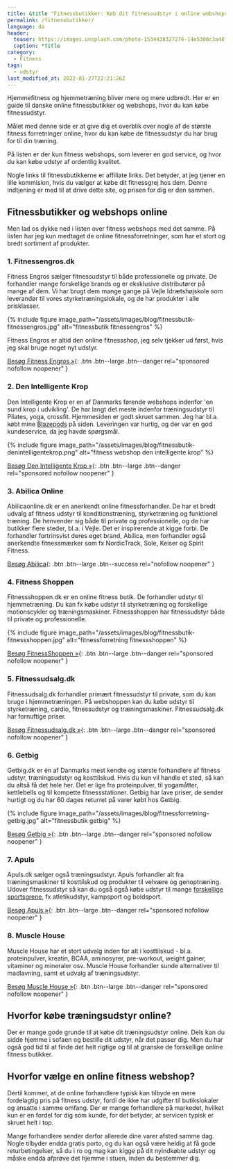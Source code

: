 ```yaml
---
title: &title "Fitnessbutikker: Køb dit fitnessudstyr i online webshops"
permalink: /fitnessbutikker/
language: da
header:
  teaser: https://images.unsplash.com/photo-1534438327276-14e5300c3a48?ixlib=rb-1.2.1&ixid=MnwxMjA3fDB8MHxwaG90by1wYWdlfHx8fGVufDB8fHx8&auto=format&fit=crop&w=400&q=5
  caption: *title
category:
  - Fitness
tags:
  - udstyr
last_modified_at: 2022-01-27T22:21:26Z
---
```


Hjemmefitness og hjemmetræning bliver mere og mere udbredt. Her er en guide til danske online fitnessbutikker og webshops, hvor du kan købe fitnessudstyr.

Målet med denne side er at give dig et overblik over nogle af de største fitness forretninger online, hvor du kan købe de fitnessudstyr du har brug for til din træning.

På listen er der kun fitness webshops, som leverer en god service, og hvor du kan købe udstyr af ordentlig kvalitet.

Nogle links til fitnessbutikkerne er affiliate links. Det betyder, at jeg tjener en lille kommision, hvis du vælger at købe dit fitnessgrej hos dem. Denne indtjening er med til at drive dette site, og prisen for dig er den sammen.

## Fitnessbutikker og webshops online

Men lad os dykke ned i listen over fitness webshops med det samme. På listen har jeg kun medtaget de online fitnessforretninger, som har et stort og bredt sortiment af produkter.

### 1. Fitnessengros.dk

Fitness Engros sælger fitnessudstyr til både professionelle og private. De forhandler mange forskellige brands og er eksklusive distributører på mange af dem. Vi har brugt dem mange gange på Vejle Idrætshøjskole som leverandør til vores styrketræningslokale, og de har produkter i alle prisklasser.

{% include figure image_path="/assets/images/blog/fitnessbutik-fitnessengros.jpg" alt="fitnessbutik fitnessengros" %}

Fitness Engros er altid den online fitnessshop, jeg selv tjekker ud først, hvis jeg skal bruge noget nyt udstyr.

[Besøg Fitness Engros »](https://www.partner-ads.com/dk/klikbanner.php?partnerid=28187&bannerid=89041){: .btn .btn--large .btn--danger rel="sponsored nofollow noopener" }

### 2. Den Intelligente Krop

Den Intelligente Krop er en af Danmarks førende webshops indenfor 'en sund krop i udvikling'. De har langt det meste indenfor træningsudstyr til Pilates, yoga, crossfit. Hjemmesiden er godt skruet sammen. Jeg har bl.a. købt mine [Blazepods](/blazepod/) på siden. Leveringen var hurtig, og der var en god kundeservice, da jeg havde spørgsmål.

{% include figure image_path="/assets/images/blog/fitnessbutik-denintelligentekrop.png" alt="fitness webshop den intelligente krop" %}

[Besøg Den Intelligente Krop »](https://www.partner-ads.com/dk/klikbanner.php?partnerid=28187&bannerid=38484){: .btn .btn--large .btn--danger rel="sponsored nofollow noopener" }

### 3. Abilica Online

Abilicaonline.dk er en anerkendt online fitnessforhandler. De har et bredt udvalg af fitness udstyr til konditionstræning, styrketræning og funktionel træning. De henvender sig både til private og professionelle, og de har butikker flere steder, bl.a. i Vejle. Det er inspirerende at kigge forbi. De forhandler fortrinsvist deres eget brand, Abilica, men forhandler også anerkendte fitnessmærker som fx NordicTrack, Sole, Keiser og Spirit Fitness.

[Besøg Abilica](https://www.abilicaonline.dk/){: .btn .btn--large .btn--success rel="nofollow noopener" }

### 4. Fitness Shoppen

Fitnessshoppen.dk er en online fitness butik. De forhandler udstyr til hjemmetræning. Du kan fx købe udstyr til styrketræning og forskellige motionscykler og træningsmaskiner. Fitnessshoppen har fitnessudstyr både til private og professionelle.

{% include figure image_path="/assets/images/blog/fitnessbutik-fitnessshoppen.jpg" alt="fitnessforretning fitnessshoppen" %}

[Besøg FitnessShoppen »](https://www.partner-ads.com/dk/klikbanner.php?partnerid=28187&bannerid=74937){: .btn .btn--large .btn--danger rel="sponsored nofollow noopener" }

### 5. Fitnessudsalg.dk

Fitnessudsalg.dk forhandler primært fitnessudstyr til private, som du kan bruge i hjemmetræningen. På webshoppen kan du købe udstyr til styrketræning, cardio, fitnessudstyr og træningsmaskiner. Fitnessudsalg.dk har fornuftige priser.

[Besøg Fitnessudsalg.dk »](https://www.partner-ads.com/dk/klikbanner.php?partnerid=28187&bannerid=91050){: .btn .btn--large .btn--danger rel="sponsored nofollow noopener" }

### 6. Getbig

Getbig.dk er én af Danmarks mest kendte og største forhandlere af fitness udstyr, træningsudstyr og kosttilskud. Hvis du kun vil handle et sted, så kan du altså få det hele her. Det er lige fra proteinpulver, til yogamåtter, kettlebells og til kompette fitnessstationer. Getbig har lave priser, de sender hurtigt og du har 60 dages returret på varer købt hos Getbig.

{% include figure image_path="/assets/images/blog/fitnessforretning-getbig.jpg" alt="fitnessbutik getbig" %}

[Besøg Getbig »](https://www.partner-ads.com/dk/klikbanner.php?partnerid=28187&bannerid=21411){: .btn .btn--large .btn--danger rel="sponsored nofollow noopener" }

### 7. Apuls

Apuls.dk sælger også træningsudstyr. Apuls forhandler alt fra træningsmaskiner til kosttilskud og produkter til velvære og genoptræning. Udover fitnessudstyr så kan du også også købe udstyr til mange [forskellige sportsgrene](/sportsgrene-liste/), fx atletikudstyr, kampsport og boldsport.

[Besøg Apuls »](https://www.partner-ads.com/dk/klikbanner.php?partnerid=28187&bannerid=39091){: .btn .btn--large .btn--danger rel="sponsored nofollow noopener" }

### 8. Muscle House

Muscle House har et stort udvalg inden for alt i kosttilskud - bl.a. proteinpulver, kreatin, BCAA, aminosyrer, pre-workout, weight gainer, vitaminer og mineraler osv. Muscle House forhandler sunde alternativer til madlavning, samt et udvalg af træningsudstyr.

[Besøg Muscle House »](https://www.partner-ads.com/dk/klikbanner.php?partnerid=28187&bannerid=68774){: .btn .btn--large .btn--danger rel="sponsored nofollow noopener" }

## Hvorfor købe træningsudstyr online?

Der er mange gode grunde til at købe dit træningsudstyr online. Dels kan du sidde hjemme i sofaen og bestille dit udstyr, når det passer dig. Men du har også god tid til at finde det helt rigtige og til at granske de forskellige online fitness butikker.

## Hvorfor vælge en online fitness webshop?

Dertil kommer, at de online forhandlere typisk kan tilbyde en mere fordelagtig pris på fitness udstyr, fordi de ikke har udgifter til butikslokaler og ansatte i samme omfang. Der er mange forhandlere på markedet, hvilket kun er en fordel for dig som kunde, for det betyder, at servicen typisk er skruet helt i top.

Mange forhandlere sender derfor allerede dine varer afsted samme dag. Nogle tilbyder endda gratis porto, og du kan også være heldig at få gode returbetingelser, så du i ro og mag kan kigge på dit nyindkøbte udstyr og måske endda afprøve det hjemme i stuen, inden du bestemmer dig.
